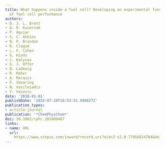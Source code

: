 ```yaml
---
title: What happens inside a fuel cell? Developing an experimental functional map
  of fuel cell performance
authors:
- D. J. L. Brett
- A. R. Kucernak
- P. Aguiar
- S. C. Atkins
- N. P. Brandon
- R. Clague
- L. F. Cohen
- G. Hinds
- C. Kalyvas
- G. J. Offer
- B. Ladewig
- R. Maher
- A. Marquis
- P. Shearing
- N. Vasileiadis
- V. Vesovic
date: '2010-01-01'
publishDate: '2024-07-20T10:53:31.998027Z'
publication_types:
- article-journal
publication: '*ChemPhysChem*'
doi: 10.1002/cphc.201000487
links:
- name: URL
  url: 
    https://www.scopus.com/inward/record.uri?eid=2-s2.0-77956824704&doi=10.1002%2fcphc.201000487&partnerID=40&md5=ad6b612ca574877a29e274fa471f089b
---
```

